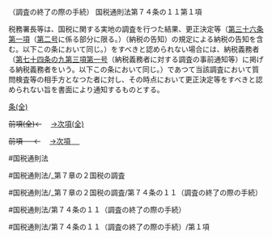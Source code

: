 （調査の終了の際の手続）
国税通則法第７４条の１１第１項

税務署長等は、国税に関する実地の調査を行つた結果、更正決定等（[第三十六条第一項](国税通則法＿＿＿＿＿第３６条第１項)（[第二号](国税通則法＿＿＿＿＿第７４条の１１第１項第２号)に係る部分に限る。）（納税の告知）の規定による納税の告知を含む。以下この条において同じ。）をすべきと認められない場合には、納税義務者（[第七十四条の九第三項第一号](国税通則法＿＿＿＿＿第７４条の９第３項第１号)（納税義務者に対する調査の事前通知等）に掲げる納税義務者をいう。以下この条において同じ。）であつて当該調査において質問検査等の相手方となつた者に対し、その時点において更正決定等をすべきと認められない旨を書面により通知するものとする。

[条(全)](国税通則法＿＿＿＿＿第７４条の１１_.md)

~~前項(全)←~~　  [→次項(全)](国税通則法＿＿＿＿＿第７４条の１１第２項_.md)

~~前項 　 ←~~　  [→次項 　 ](国税通則法＿＿＿＿＿第７４条の１１第２項.md)



#国税通則法

#国税通則法/_第７章の２国税の調査

#国税通則法/_第７章の２国税の調査/第７４条の１１（調査の終了の際の手続）

#国税通則法/第７４条の１１（調査の終了の際の手続）

#国税通則法/第７４条の１１（調査の終了の際の手続）/第１項

